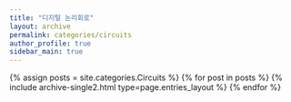 ```yaml
---
title: "디지털 논리회로"
layout: archive
permalink: categories/circuits
author_profile: true
sidebar_main: true
---
```


{% assign posts = site.categories.Circuits %}
{% for post in posts %} {% include archive-single2.html type=page.entries_layout %} {% endfor %}